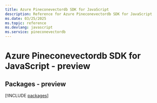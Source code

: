 ```yaml
---
title: Azure Pineconevectordb SDK for JavaScript
description: Reference for Azure Pineconevectordb SDK for JavaScript
ms.date: 03/25/2025
ms.topic: reference
ms.devlang: javascript
ms.service: pineconevectordb
---
```

# Azure Pineconevectordb SDK for JavaScript - preview
## Packages - preview
[!INCLUDE [packages](pineconevectordb-index.md)]